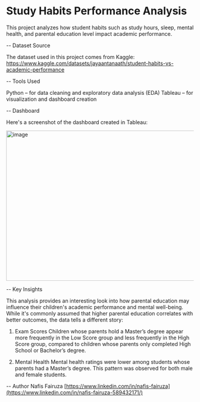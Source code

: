 # Study Habits Performance Analysis
This project analyzes how student habits such as study hours, sleep, mental health, and parental education level impact academic performance.

-- Dataset Source

The dataset used in this project comes from Kaggle:
https://www.kaggle.com/datasets/jayaantanaath/student-habits-vs-academic-performance

-- Tools Used

Python – for data cleaning and exploratory data analysis (EDA)
Tableau – for visualization and dashboard creation

-- Dashboard

Here's a screenshot of the dashboard created in Tableau:

<img width="593" height="403" alt="image" src="https://github.com/user-attachments/assets/7a999ae7-7137-40ef-afd9-9a2d25cdff95" />


-- Key Insights

This analysis provides an interesting look into how parental education may influence their children's academic performance and mental well-being. While it's commonly assumed that higher parental education correlates with better outcomes, the data tells a different story:

1. Exam Scores
Children whose parents hold a Master’s degree appear more frequently in the Low Score group and less frequently in the High Score group, compared to children whose parents only completed High School or Bachelor’s degree.

2. Mental Health
Mental health ratings were lower among students whose parents had a Master’s degree. This pattern was observed for both male and female students.

-- Author
Nafis Fairuza
[https://www.linkedin.com/in/nafis-fairuza](https://www.linkedin.com/in/nafis-fairuza-589432171/)

